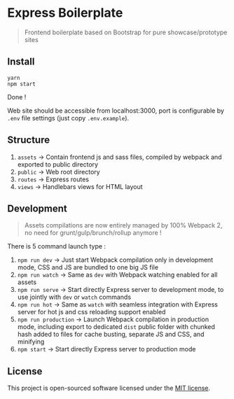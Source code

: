 # Express Boilerplate

> Frontend boilerplate based on Bootstrap for pure showcase/prototype sites

## Install

```shell
yarn
npm start
```

Done !

Web site should be accessible from localhost:3000, port is configurable by `.env` file settings (just copy `.env.example`).

## Structure

1. `assets` -> Contain frontend js and sass files, compiled by webpack and exported to public directory
2. `public` -> Web root directory
3. `routes` -> Express routes
3. `views` -> Handlebars views for HTML layout

## Development

> Assets compilations are now entirely managed by 100% Webpack 2, no need for grunt/gulp/brunch/rollup anymore !

There is 5 command launch type :

1. `npm run dev` -> Just start Webpack compilation only in development mode, CSS and JS are bundled to one big JS file
2. `npm run watch` -> Same as `dev` with Webpack watching enabled for all assets
3. `npm run serve` -> Start directly Express server to development mode, to use jointly with `dev` or `watch` commands
4. `npm run hot` -> Same as `watch` with seamless integration with Express server for hot js and css reloading support enabled
5. `npm run production` -> Launch Webpack compilation in production mode, including export to dedicated `dist` public folder with chunked hash added to files for cache busting, separate JS and CSS, and minifying
6. `npm start` -> Start directly Express server to production mode

## License

This project is open-sourced software licensed under the [MIT license](https://adr1enbe4udou1n.mit-license.org).
